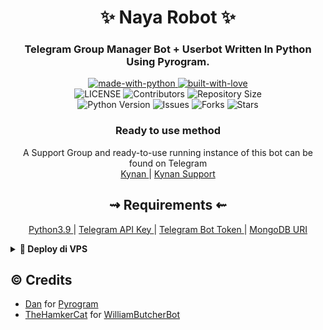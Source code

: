 <h1 align="center"> 
    ✨ Naya Robot ✨ 
</h1>

<h3 align="center"> 
    Telegram Group Manager Bot + Userbot Written In Python Using Pyrogram.
</h3>

<p align="center">
    <a href="https://python.org">
        <img src="http://forthebadge.com/images/badges/made-with-python.svg" alt="made-with-python">
    </a>
    <a href="https://github.com/naya1503">
        <img src="http://ForTheBadge.com/images/badges/built-with-love.svg" alt="built-with-love">
    </a> <br>
    <img src="https://img.shields.io/github/license/naya1503/NayaRobot?style=for-the-badge&logo=appveyor" alt="LICENSE">
    <img src="https://img.shields.io/github/contributors/naya1503/NayaRobot?style=for-the-badge&logo=appveyor" alt="Contributors">
    <img src="https://img.shields.io/github/repo-size/naya1503/NayaRobot?style=for-the-badge&logo=appveyor" alt="Repository Size"> <br>
    <img src="https://img.shields.io/badge/python-3.9-green?style=for-the-badge&logo=appveyor" alt="Python Version">
    <img src="https://img.shields.io/github/issues/naya1503/NayaRobot?style=for-the-badge&logo=appveyor" alt="Issues">
    <img src="https://img.shields.io/github/forks/naya1503/NayaRobot?style=for-the-badge&logo=appveyor" alt="Forks">
    <img src="https://img.shields.io/github/stars/naya1503/NayaRobot?style=for-the-badge&logo=appveyor" alt="Stars">
</p>

<h3 align="center"> 
    Ready to use method
</h3>

<p align="center">
    A Support Group and ready-to-use running instance of this bot can be found on Telegram <br>
    <a href="https://t.me/kenapanan"> Kynan </a> | 
    <a href="https://t.me/kynansupport"> Kynan Support </a>
</p>

<h2 align="center"> 
   ⇝ Requirements ⇜
</h2>

<p align="center">
    <a href="https://www.python.org/downloads/release/python-390/"> Python3.9 </a> |
    <a href="https://docs.pyrogram.org/intro/setup#api-keys"> Telegram API Key </a> |
    <a href="https://t.me/botfather"> Telegram Bot Token </a> | 
    <a href="https://telegra.ph/How-To-get-Mongodb-URI-04-06"> MongoDB URI </a>
</p>


<details>
<summary><b>🔗 Deploy di VPS</b></summary>
<br>

 • `git clone https://github.com/naya1503/NayaRobot`

 • `cd Naya`

 • `pip3 install -U -r req*`

 • `nano .env`
  - Isi variable

 • `screen -S naya`

 • `bash start`

</details>


## © Credits
* [Dan](https://github.com/delivrance/) for [Pyrogram](https://github.com/pyrogram/pyrogram)
* [TheHamkerCat](https://github.com/TheHamkerCat) for [WilliamButcherBot](https://github.com/thehamkercat/WilliamButcherBot)


